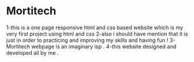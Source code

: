 # Mortitech
1-this is a one page responsive html and css based website which is my very first project using html and css
2-also i should have mention that it is just in order to practicing and improving my skills and having fun !
3-Mortitech webpage is an imaginary isp  .
4-this website designed and developed all by me .
